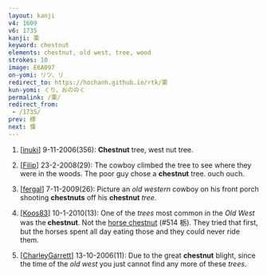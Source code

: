 ```yaml
---
layout: kanji
v4: 1609
v6: 1735
kanji: 栗
keyword: chestnut
elements: chestnut, old west, tree, wood
strokes: 10
image: E6A097
on-yomi: リツ、リ
redirect_to: https://hochanh.github.io/rtk/栗
kun-yomi: くり、おののく
permalink: /栗/
redirect_from:
 - /1735/
prev: 標
next: 慄
---
```


1) [<a href="http://kanji.koohii.com/profile/inuki">inuki</a>] 9-11-2006(356): <strong>Chestnut</strong> tree, west nut tree.

2) [<a href="http://kanji.koohii.com/profile/Filip">Filip</a>] 23-2-2008(29): The cowboy climbed the tree to see where they were in the woods. The poor guy chose a <strong>chestnut</strong> tree. ouch ouch.

3) [<a href="http://kanji.koohii.com/profile/fergal">fergal</a>] 7-11-2009(26): Picture an <em>old western</em> cowboy on his front porch shooting <strong>chestnuts</strong> off his <strong>chestnut</strong> <em>tree</em>.

4) [<a href="http://kanji.koohii.com/profile/Koos83">Koos83</a>] 10-1-2010(13): One of the <em>trees</em> most common in the <em>Old West</em> was the<strong> chestnut</strong>. Not the <a href="../v4/514.html">horse chestnut</a> (#514 栃). They tried that first, but the horses spent all day eating those and they could never ride them.

5) [<a href="http://kanji.koohii.com/profile/CharleyGarrett">CharleyGarrett</a>] 13-10-2006(11): Due to the great <strong>chestnut</strong> blight, since the time of the <em>old west</em> you just cannot find any more of these <em>trees</em>.

